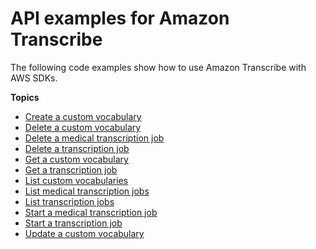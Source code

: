 # API examples for Amazon Transcribe<a name="service_code_examples_api"></a>

The following code examples show how to use Amazon Transcribe with AWS SDKs\.

**Topics**
+ [Create a custom vocabulary](example_transcribe_CreateVocabulary_section.md)
+ [Delete a custom vocabulary](example_transcribe_DeleteVocabulary_section.md)
+ [Delete a medical transcription job](example_transcribe_DeleteMedicalTranscriptionJob_section.md)
+ [Delete a transcription job](example_transcribe_DeleteTranscriptionJob_section.md)
+ [Get a custom vocabulary](example_transcribe_GetVocabulary_section.md)
+ [Get a transcription job](example_transcribe_GetTranscriptionJob_section.md)
+ [List custom vocabularies](example_transcribe_ListVocabularies_section.md)
+ [List medical transcription jobs](example_transcribe_ListMedicalTranscriptionJobs_section.md)
+ [List transcription jobs](example_transcribe_ListTranscriptionJobs_section.md)
+ [Start a medical transcription job](example_transcribe_StartMedicalTranscriptionJob_section.md)
+ [Start a transcription job](example_transcribe_StartTranscriptionJob_section.md)
+ [Update a custom vocabulary](example_transcribe_UpdateVocabulary_section.md)